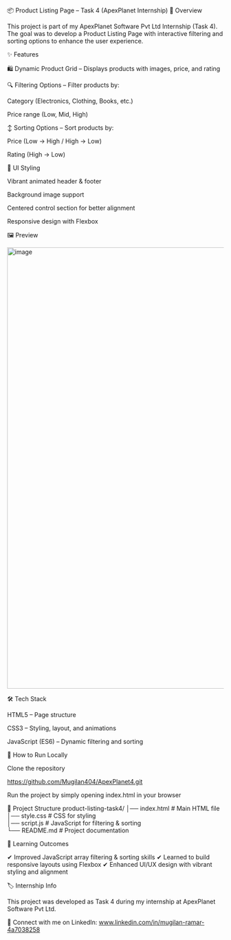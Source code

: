 📦 Product Listing Page – Task 4 (ApexPlanet Internship)
📌 Overview

This project is part of my ApexPlanet Software Pvt Ltd Internship (Task 4).
The goal was to develop a Product Listing Page with interactive filtering and sorting options to enhance the user experience.

✨ Features

🛍️ Dynamic Product Grid – Displays products with images, price, and rating

🔍 Filtering Options – Filter products by:

Category (Electronics, Clothing, Books, etc.)

Price range (Low, Mid, High)

↕️ Sorting Options – Sort products by:

Price (Low → High / High → Low)

Rating (High → Low)

🎨 UI Styling

Vibrant animated header & footer

Background image support

Centered control section for better alignment

Responsive design with Flexbox

🖼️ Preview

<img width="1900" height="1023" alt="image" src="https://github.com/user-attachments/assets/3cf8068f-1e63-44a0-8e22-f96e72d24f9c" />


🛠️ Tech Stack

HTML5 – Page structure

CSS3 – Styling, layout, and animations

JavaScript (ES6) – Dynamic filtering and sorting

🚀 How to Run Locally

Clone the repository

https://github.com/Mugilan404/ApexPlanet4.git

Run the project by simply opening index.html in your browser

📂 Project Structure
product-listing-task4/
│── index.html        # Main HTML file  
│── style.css         # CSS for styling  
│── script.js         # JavaScript for filtering & sorting  
└── README.md         # Project documentation  

📖 Learning Outcomes

✔ Improved JavaScript array filtering & sorting skills
✔ Learned to build responsive layouts using Flexbox
✔ Enhanced UI/UX design with vibrant styling and alignment

🏷️ Internship Info

This project was developed as Task 4 during my internship at ApexPlanet Software Pvt Ltd.

🔗 Connect with me on LinkedIn: www.linkedin.com/in/mugilan-ramar-4a7038258
